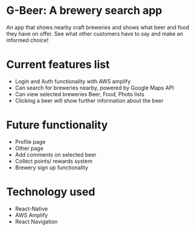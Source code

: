 # G-Beer: A brewery search app

An app that shows nearby craft breweries and shows what beer and food they have on offer. See what other customers have to say and make an informed choice!

# Current features list
- Login and Auth functionality with AWS amplify
- Can search for breweries nearby, powered by Google Maps API
- Can view selected breweries Beer, Food, Photo lists
- Clicking a beer will show further information about the beer

# Future functionality
- Profile page
- Other page
- Add comments on selected beer
- Collect points/ rewards system
- Brewery sign up functionality

# Technology used
- React-Native
- AWS Amplify
- React Navigation